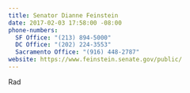 ```yaml
---
title: Senator Dianne Feinstein
date: 2017-02-03 17:58:00 -08:00
phone-numbers:
  SF Office: "(213) 894-5000"
  DC Office: "(202) 224-3553"
  Sacramento Office: "(916) 448-2787"
website: https://www.feinstein.senate.gov/public/
---
```


Rad
